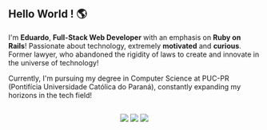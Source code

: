 ## Hello World ! 🌎


<p>I'm <strong>Eduardo</strong>, <strong>Full-Stack Web Developer</strong> with an emphasis on <strong>Ruby on Rails</strong>! Passionate about technology, extremely <strong>motivated</strong> and <strong>curious</strong>. Former lawyer, who abandoned the rigidity of laws to create and innovate in the universe of technology!
<p>Currently, I'm pursuing my degree in Computer Science at PUC-PR (Pontifícia Universidade Católica do Paraná), constantly expanding my horizons in the tech field!

<!-- <div>
  <a href="https://github.com/eduardotps">
  <img height="180em" src="https://github-readme-stats.vercel.app/api/top-langs/?username=eduardotps&layout=compact&langs_count=7&theme=default"/>
</div>
<div style="display: inline_block" align="center"><br>
  <img align="center" alt="Ruby" height="45" width="55" src="https://cdn.jsdelivr.net/gh/devicons/devicon/icons/ruby/ruby-plain.svg">
  <img align="center" alt="Rails" height="45" width="55" src="https://cdn.jsdelivr.net/gh/devicons/devicon/icons/rails/rails-plain.svg">
  <img align="center" alt="JavaScript" height="45" width="55" src="https://raw.githubusercontent.com/devicons/devicon/master/icons/javascript/javascript-plain.svg">
  <img align="center" alt="HTML" height="45" width="55" src="https://raw.githubusercontent.com/devicons/devicon/master/icons/html5/html5-original.svg">
  <img align="center" alt="CSS" height="45" width="55" src="https://raw.githubusercontent.com/devicons/devicon/master/icons/css3/css3-original.svg">
  
</div> -->
  
  ##
 
<div align="center"> 
  <a href = "mailto:eduardotps@gmail.com"><img src="https://img.shields.io/badge/-Gmail-%23333?style=for-the-badge&logo=gmail&logoColor=white" target="_blank"></a>
  <a href="https://www.linkedin.com/in/eduardo-thomazoni/" target="_blank"><img src="https://img.shields.io/badge/-LinkedIn-%230077B5?style=for-the-badge&logo=linkedin&logoColor=white" target="_blank"></a> 
    <a href="https://api.whatsapp.com/send?phone=5541999350622&text=Get%20in%20touch)" target="_blank"><img src="https://img.shields.io/badge/-WhatsApp-%2325D366?style=for-the-badge&logo=whatsapp&logoColor=white" target="_blank"></a> 
 
</div>
